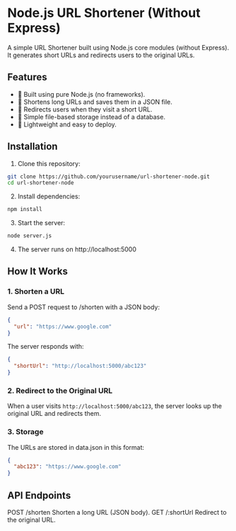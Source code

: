 # Node.js URL Shortener (Without Express)
A simple URL Shortener built using Node.js core modules (without Express). It generates short URLs and redirects users to the original URLs.

## Features
- 🚀 Built using pure Node.js (no frameworks).
- 🔗 Shortens long URLs and saves them in a JSON file.
- 🔄 Redirects users when they visit a short URL.
- 📂 Simple file-based storage instead of a database.
- 🎯 Lightweight and easy to deploy.

## Installation
1. Clone this repository:
```sh
git clone https://github.com/yourusername/url-shortener-node.git
cd url-shortener-node
```
2. Install dependencies:
```sh
npm install
```
3. Start the server:
```sh
node server.js
```
4. The server runs on http://localhost:5000

## How It Works
### 1. Shorten a URL
Send a POST request to /shorten with a JSON body:
```json
{
  "url": "https://www.google.com"
}
```
The server responds with:
```json
{
  "shortUrl": "http://localhost:5000/abc123"
}
```
### 2. Redirect to the Original URL
When a user visits `http://localhost:5000/abc123`, the server looks up the original URL and redirects them.
### 3. Storage
The URLs are stored in data.json in this format:
```json
{
  "abc123": "https://www.google.com"
}
```

## API Endpoints
POST	/shorten	Shorten a long URL (JSON body).
GET	/:shortUrl	Redirect to the original URL.
